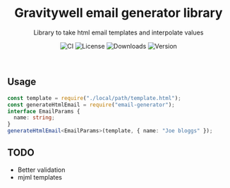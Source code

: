 <h1 align="center">Gravitywell email generator library</h1>
<p align="center">Library to take html email templates and interpolate values</p>
<p align="center">
  <img src="https://img.shields.io/github/workflow/status/GravitywellUK/packages/CI/master" alt="CI" />
  <img src="https://img.shields.io/github/license/gravitywelluk/packages" alt="License" />
  <img src="https://img.shields.io/npm/dm/@gravitywelluk/email-generator" alt="Downloads" />
  <img src="https://img.shields.io/npm/v/@gravitywelluk/email-generator" alt="Version" />
</p>
<br />

## Usage

```typescript
const template = require("./local/path/template.html");
const generateHtmlEmail = require("email-generator");
interface EmailParams {
  name: string;
}
generateHtmlEmail<EmailParams>(template, { name: "Joe bloggs" });
```

## TODO

- Better validation
- mjml templates

